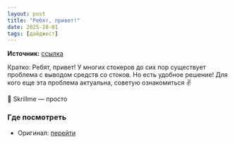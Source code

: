 ```yaml
---
layout: post
title: "Ребят, привет!"
date: 2025-10-01
tags: [дайджест]
---
```


**Источник:** [ссылка](https://t.me/video_dengi/691)

Кратко: Ребят, привет! У многих стокеров до сих пор существует проблема с выводом средств со стоков. Но есть удобное решение! Для кого еще эта проблема актуальна, советую ознакомиться ✌️


🎯 Skrillme — просто

### Где посмотреть
- Оригинал: [перейти]({link})
